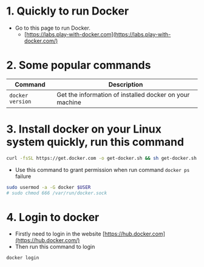 # 1. Quickly to run Docker
* Go to this page to run Docker.
  * [https://labs.play-with-docker.com](https://labs.play-with-docker.com/)
# 2. Some popular commands
|Command|Description|
|-|-|
|`docker version`|Get the information of installed docker on your machine|

# 3. Install docker on your Linux system quickly, run this command
```bash
curl -fsSL https://get.docker.com -o get-docker.sh && sh get-docker.sh
```
* Use this command to grant permission when run command `docker ps` failure
```bash
sudo usermod -a -G docker $USER
# sudo chmod 666 /var/run/docker.sock
```

# 4. Login to docker
* Firstly need to login in the website [https://hub.docker.com](https://hub.docker.com/)
* Then run this command to login
```bash
docker login
```
